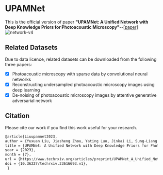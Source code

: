 # UPAMNet
This is the official version of paper **"UPAMNet: A Unified Network with Deep Knowledge Priors for Photoacoustic Microscopy"**--[[paper]](https://www.techrxiv.org/articles/preprint/UPAMNet_A_Unified_Network_with_Deep_Knowledge_Priors_for_Photoacoustic_Microscopy/23616693)
![network-v4](https://github.com/Lrnyux/UPAMNet/assets/86871168/53b0a51e-4949-47fb-9cf8-a9e215514a55)



## Related Datasets
Due to data licence, related datasets can be downloaded from the following three papers:
- [x] Photoacoustic microscopy with sparse data by convolutional neural networks
- [x] Reconstructing undersampled photoacoustic microscopy images using deep learning
- [x] De-noising of photoacoustic microscopy images by attentive generative adversarial network

## Citation
Please cite our work if you find this work useful for your research.
```latex
@article{Liuupamnet2023,
author = {Yuxuan Liu, Jiasheng Zhou, Yating Luo, Jinkai Li, Sung-Liang Chen, Yao Guo and Guang-Zhong Yang},
title = {UPAMNet: A Unified Network with Deep Knowledge Priors for Photoacoustic Microscopy},
year = {2023},
month = {7},
url = {https://www.techrxiv.org/articles/preprint/UPAMNet_A_Unified_Network_with_Deep_Knowledge_Priors_for_Photoacoustic_Microscopy/23616693},
doi = {10.36227/techrxiv.23616693.v1},
 } 
  
```
